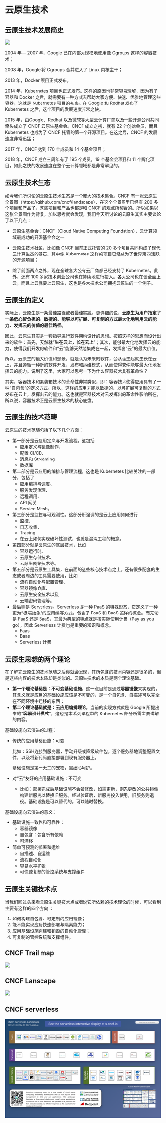 # 云原生技术

## 云原生技术发展简史

![](/Users/gmx/workspace/Computer-Science/docs/Cloud_Computing/assets/云原生技术发展简史.png)

2004 年— 2007 年，Google 已在内部大规模地使用像 Cgroups 这样的容器技术；

2008 年，Google 将 Cgroups 合并进入了 Linux 内核主干；

2013 年，Docker 项目正式发布。

2014 年，Kubernetes 项目也正式发布。这样的原因也非常容易理解，因为有了容器和 Docker 之后，就需要有一种方式去帮助大家方便、快速、优雅地管理这些容器，这就是 Kubernetes 项目的初衷。在 Google 和 Redhat 发布了 Kubernetes 之后，这个项目的发展速度非常之快。

2015 年，由Google、Redhat 以及微软等大型云计算厂商以及一些开源公司共同牵头成立了 CNCF 云原生基金会。CNCF 成立之初，就有 22 个创始会员，而且 Kubernetes 也成为了 CNCF 托管的第一个开源项目。在这之后，CNCF 的发展速度非常迅猛；

2017 年，CNCF 达到 170 个成员和 14 个基金项目；

2018 年，CNCF 成立三周年有了 195 个成员，19 个基金会项目和 11 个孵化项目，如此之快的发展速度在整个云计算领域都是非常罕见的。

## 云原生技术生态

如今我们所讨论的云原生技术生态是一个庞大的技术集合。CNCF 有一张云原生全景图（https://github.com/cncf/landscape），在这个全景图里已经有 200 多个项目和产品了，这些项目和产品也都是和 CNCF 的观点所契合的。所以如果以这张全景图作为背景，加以思考就会发现，我们今天所讨论的云原生其实主要谈论了以下几点：

* 云原生基金会：CNCF（Cloud Native Computing Foundation），云计算领域最成功的开源基金会之一

* 云原生技术社区，比如像 CNCF 目前正式托管的 20 多个项目共同构成了现代云计算生态的基石，其中像 Kubernetes 这样的项目已经成为了世界第四活跃的开源项目；
* 除了前面两点之外，现在全球各大公有云厂商都已经支持了 Kubernetes。此外，还有 100 多家技术创业公司也在持续地进行投入。各大公司也在谈全面上云，而且上云就要上云原生，这也是各大技术公司拥抱云原生的一个例子。

## 云原生的定义

 实际上，云原生是一条最佳路径或者最佳实践。更详细的说，**云原生为用户指定了一条低心智负担的、敏捷的、能够以可扩展、可复制的方式最大化地利用云的能力、发挥云的价值的最佳路径。**

 因此，云原生其实是一套指导进行软件架构设计的思想。按照这样的思想而设计出来的软件：首先，天然就“**生在云上，长在云上**”；其次，能够最大化地发挥云的能力，使得我们开发的软件和“云”能够天然地集成在一起，发挥出“云”的最大价值。

 所以，云原生的最大价值和愿景，就是认为未来的软件，会从诞生起就生长在云上，并且遵循一种新的软件开发、发布和运维模式，从而使得软件能够最大化地发挥云的能力。说到了这里，大家可以思考一下为什么容器技术具有革命性？

 其实，容器技术和集装箱技术的革命性非常类似，即：容器技术使得应用具有了一种“自包含”的定义方式。所以，这样的应用才能以敏捷的、以可扩展可复制的方式发布在云上，发挥出云的能力。这也就是容器技术对云发挥出的革命性影响所在，所以说，容器技术正是云原生技术的核心底盘。

## 云原生的技术范畴

云原生的技术范畴包括了以下几个方面：

- 第一部分是云应用定义与开发流程。这包括
  - 应用定义与镜像制作、
  - 配置 CI/CD、
  - 消息和 Streaming 
  - 数据库
- 第二部分是云应用的编排与管理流程。这也是 Kubernetes 比较关注的一部分，包括了
  - 应用编排与调度、
  - 服务发现治理、
  - 远程调用、
  - API 网关
  - Service Mesh。
- 第三部分是监控与可观测性。这部分所强调的是云上应用如何进行
  - 监控、
  - 日志收集、
  - Tracing 
  - 在云上如何实现破坏性测试，也就是混沌工程的概念。
- 第四部分就是云原生的底层技术，比如
  - 容器运行时、
  - 云原生存储技术、
  - 云原生网络技术等。
- 第五部分是云原生工具集，在前面的这些核心技术点之上，还有很多配套的生态或者周边的工具需要使用，比如
  - 流程自动化与配置管理、
  - 容器镜像仓库、
  - 云原生安全技术以及
  - 云端密码管理等。
- 最后则是 Serverless。Serverless 是一种 PaaS 的特殊形态，它定义了一种更为“极端抽象”的应用编写方式，包含了 FaaS 和 BaaS 这样的概念。而无论是 FaaS 还是 BaaS，其最为典型的特点就是按实际使用计费（Pay as you  go），因此 Serverless 计费也是重要的知识和概念。
  - Faas
  - Baas
  - Serverless 计费

## 云原生思想的两个理论

 在了解完云原生的技术范畴之后你就会发现，其所包含的技术内容还是很多的，但是这些内容的技术本质却是类似的。云原生技术的本质是两个理论基础。

- **第一个理论基础是：不可变基础设施**。这一点目前是通过**容器镜像**来实现的，其含义就是应用的基础设施应该是不可变的，是一个自包含、自描述可以完全在不同环境中迁移的东西；
- **第二个理论基础就是：云应用编排理论**。当前的实现方式就是 Google 所提出来的“**容器设计模式**”，这也是本系列课程中的 Kubernetes 部分所需主要讲解的内容。

基础设施向云演进的过程：

* 传统的应用基础设施：可变

  比如：SSH连接到服务器，手动升级或降级软件包，逐个服务器地调整配置文件，以及将新代码直接部署到现有服务器上。

  基础设施是第一无二的宠物，需细心呵护。

* 对“云”友好的应用基础设施：不可变
  * 比如：部署完成后基础设施不会被修改，如需更新，则先更改的公共镜像构建新服务以替换旧服务。经过验证后，新服务投入使用，旧服务则退役。基础设施是可以替代的。可以随时替换。

基础设施向云演进的意义：

* 基础设施一致性和可靠性：
  * 容器镜像
  * 自包含：包含所有依赖
  * 可漂移
* 简单可预测的部署和运维
  * 自描述、自运维
  * 流程自动化
  * 容易水平扩张
  * 可快速复制的管控系统与支撑组件

## 云原生关键技术点

 当我们回过头来看云原生关键技术点或者说它所依赖的技术理论的时候，可以看到主要有这样的四个方向 ：

1. 如何构建自包含、可定制的应用镜像；
2. 能不能实现应用快速部署与隔离能力；
3. 应用基础设施创建和销毁的自动化管理；
4. 可复制的管控系统和支撑组件。

##  CNCF Trail map

![](/Users/gmx/workspace/Computer-Science/docs/Cloud_Computing/assets/CNCF_Trailmap.png)

## CNCF  Lanscape

![](../assets/CNCF_landscape.png)

## CNCF serverless

![](../assets/CNCF_serverless.png)

